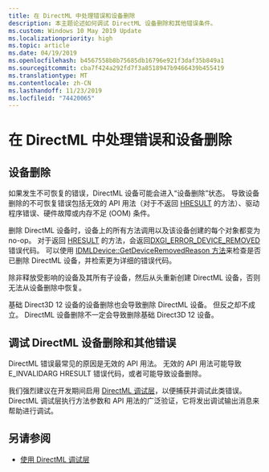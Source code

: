 ```yaml
---
title: 在 DirectML 中处理错误和设备删除
description: 本主题论述如何调试 DirectML 设备删除和其他错误条件。
ms.custom: Windows 10 May 2019 Update
ms.localizationpriority: high
ms.topic: article
ms.date: 04/19/2019
ms.openlocfilehash: b4567558b8b75685db16796e921f3daf35b849a1
ms.sourcegitcommit: cba7f424a292fd7f3a8518947b9466439b455419
ms.translationtype: MT
ms.contentlocale: zh-CN
ms.lasthandoff: 11/23/2019
ms.locfileid: "74420065"
---
```

# <a name="handling-errors-and-device-removal-in-directml"></a>在 DirectML 中处理错误和设备删除

## <a name="device-removal"></a>设备删除

如果发生不可恢复的错误，DirectML 设备可能会进入“设备删除”状态。 导致设备删除的不可恢复错误包括无效的 API 用法（对于不返回 [HRESULT](/windows/desktop/com/structure-of-com-error-codes) 的方法）、驱动程序错误、硬件故障或内存不足 (OOM) 条件。

删除 DirectML 设备时，设备上的所有方法调用以及该设备创建的每个对象都变为 no-op。 对于返回 [HRESULT](/windows/desktop/com/structure-of-com-error-codes) 的方法，会返回[DXGI_ERROR_DEVICE_REMOVED](/windows/desktop/direct3ddxgi/dxgi-error) 错误代码。 可以使用 [IDMLDevice::GetDeviceRemovedReason 方法](/windows/desktop/api/directml/nf-directml-idmldevice-getdeviceremovedreason)来检查是否已删除 DirectML 设备，并检索更为详细的错误代码。

除非释放受影响的设备及其所有子设备，然后从头重新创建 DirectML 设备，否则无法从设备删除中恢复。

基础 Direct3D 12 设备的设备删除也会导致删除 DirectML 设备。 但反之却不成立。 DirectML 设备删除不一定会导致删除基础 Direct3D 12 设备。

## <a name="debugging-directml-device-removal-and-other-errors"></a>调试 DirectML 设备删除和其他错误

DirectML 错误最常见的原因是无效的 API 用法。 无效的 API 用法可能导致 E_INVALIDARG HRESULT 错误代码，或者可能导致设备删除。

我们强烈建议在开发期间启用 [DirectML 调试层](dml-debug-layer.md)，以便捕获并调试此类错误。 DirectML 调试层执行方法参数和 API 用法的广泛验证，它将发出调试输出消息来帮助进行调试。

## <a name="see-also"></a>另请参阅

* [使用 DirectML 调试层](dml-debug-layer.md)
